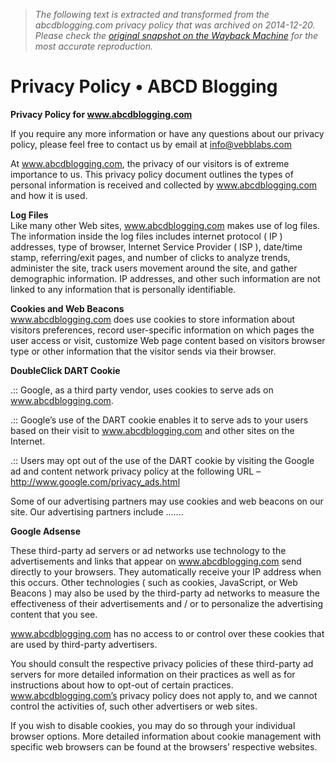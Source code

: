 > *The following text is extracted and transformed from the abcdblogging.com privacy policy that was archived on 2014-12-20. Please check the [original snapshot on the Wayback Machine](https://web.archive.org/web/20141220101152id_/http%3A//www.abcdblogging.com/privacy-policy) for the most accurate reproduction.*

# Privacy Policy • ABCD Blogging

**Privacy Policy for www.abcdblogging.com**

If you require any more information or have any questions about our privacy policy, please feel free to contact us by email at info@vebblabs.com

At www.abcdblogging.com, the privacy of our visitors is of extreme importance to us. This privacy policy document outlines the types of personal information is received and collected by www.abcdblogging.com and how it is used.

**Log Files**  
Like many other Web sites, www.abcdblogging.com makes use of log files. The information inside the log files includes internet protocol ( IP ) addresses, type of browser, Internet Service Provider ( ISP ), date/time stamp, referring/exit pages, and number of clicks to analyze trends, administer the site, track users movement around the site, and gather demographic information. IP addresses, and other such information are not linked to any information that is personally identifiable.

**Cookies and Web Beacons**  
www.abcdblogging.com does use cookies to store information about visitors preferences, record user-specific information on which pages the user access or visit, customize Web page content based on visitors browser type or other information that the visitor sends via their browser.

**DoubleClick DART Cookie**

.:: Google, as a third party vendor, uses cookies to serve ads on www.abcdblogging.com.

.:: Google’s use of the DART cookie enables it to serve ads to your users based on their visit to www.abcdblogging.com and other sites on the Internet.

.:: Users may opt out of the use of the DART cookie by visiting the Google ad and content network privacy policy at the following URL – http://www.google.com/privacy_ads.html

Some of our advertising partners may use cookies and web beacons on our site. Our advertising partners include …….

**Google Adsense**

These third-party ad servers or ad networks use technology to the advertisements and links that appear on www.abcdblogging.com send directly to your browsers. They automatically receive your IP address when this occurs. Other technologies ( such as cookies, JavaScript, or Web Beacons ) may also be used by the third-party ad networks to measure the effectiveness of their advertisements and / or to personalize the advertising content that you see.

www.abcdblogging.com has no access to or control over these cookies that are used by third-party advertisers.

You should consult the respective privacy policies of these third-party ad servers for more detailed information on their practices as well as for instructions about how to opt-out of certain practices. www.abcdblogging.com’s privacy policy does not apply to, and we cannot control the activities of, such other advertisers or web sites.

If you wish to disable cookies, you may do so through your individual browser options. More detailed information about cookie management with specific web browsers can be found at the browsers’ respective websites.
